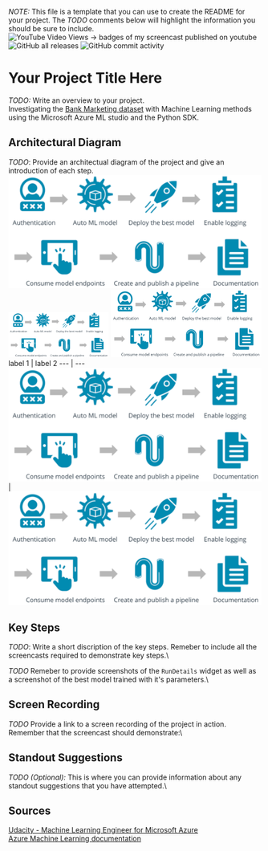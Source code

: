 *NOTE:* This file is a template that you can use to create the README for your project. The *TODO* comments below will highlight the information you should be sure to include.\
![YouTube Video Views](https://img.shields.io/youtube/views/liJVSwOiiwg?style=flat-square) -> badges of my screencast published on youtube \
![GitHub all releases](https://img.shields.io/github/downloads/Daniel-car1/nd00333_AZMLND_C2-master/total?style=flat-square)
![GitHub commit activity](https://img.shields.io/github/commit-activity/m/Daniel-car1/nd00333_AZMLND_C2-master?style=flat-square)


# Your Project Title Here

*TODO:* Write an overview to your project.\
Investigating the [Bank Marketing dataset](https://automlsamplenotebookdata.blob.core.windows.net/automl-sample-notebook-data/bankmarketing_train.csv) with Machine Learning methods using the Microsoft Azure ML studio and the Python SDK.


## Architectural Diagram
*TODO*: Provide an architectual diagram of the project and give an introduction of each step.\
![Architectural Diagram](https://github.com/Daniel-car1/nd00333_AZMLND_C2-master/blob/master/starter_files/Images/project_flow.PNG) \
<img src="https://github.com/Daniel-car1/nd00333_AZMLND_C2-master/blob/master/starter_files/Images/project_flow.PNG" width="200"/> <img src="https://github.com/Daniel-car1/nd00333_AZMLND_C2-master/blob/master/starter_files/Images/project_flow.PNG" width="300"/> \
label 1 | label 2
--- | ---
![](https://github.com/Daniel-car1/nd00333_AZMLND_C2-master/blob/master/starter_files/Images/project_flow.PNG) | ![](https://github.com/Daniel-car1/nd00333_AZMLND_C2-master/blob/master/starter_files/Images/project_flow.PNG)

## Key Steps
*TODO*: Write a short discription of the key steps. Remeber to include all the screencasts required to demonstrate key steps.\ 

*TODO* Remeber to provide screenshots of the `RunDetails` widget as well as a screenshot of the best model trained with it's parameters.\

## Screen Recording
*TODO* Provide a link to a screen recording of the project in action. Remember that the screencast should demonstrate:\

## Standout Suggestions
*TODO (Optional):* This is where you can provide information about any standout suggestions that you have attempted.\

## Sources
[Udacity - Machine Learning Engineer for Microsoft Azure](https://www.udacity.com/course/machine-learning-engineer-for-microsoft-azure-nanodegree--nd00333)\
[Azure Machine Learning documentation](https://docs.microsoft.com/en-us/azure/machine-learning/)

